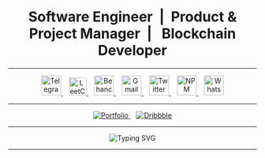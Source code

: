 <!-- ========================================= -->
<!-- 💠 Yohannes Getachew | Web3 Engineer Header -->
<!-- ========================================= -->

<h1 align="center">
  Software Engineer&nbsp;&nbsp;|&nbsp;&nbsp;Product & Project Manager&nbsp;&nbsp;|&nbsp;&nbsp; Blockchain Developer
</h1>



---

<!-- 🌐 Social & Contact Links -->
<p align="center">
  <a href="https://t.me/yohhannees/" target="_blank">
    <img alt="Telegram" width="40px" src="https://cdn.simpleicons.org/telegram/26A5E4" />
  </a>
  &nbsp;&nbsp;
  <a href="https://leetcode.com/yohhannees/" target="_blank">
    <img alt="LeetCode" width="36px" src="https://cdn.simpleicons.org/leetcode/F89F1B" />
  </a>
  &nbsp;&nbsp;
  <a href="https://www.behance.net/yohannesgetachew" target="_blank">
    <img alt="Behance" width="40px" src="https://cdn.simpleicons.org/behance/1769FF" />
  </a>
  &nbsp;&nbsp;
  <a href="mailto:yohannesgetachewerieso@gmail.com">
    <img alt="Gmail" width="40px" src="https://cdn.simpleicons.org/gmail/EA4335" />
  </a>
  &nbsp;&nbsp;
  <a href="https://twitter.com/yohhannees" target="_blank">
    <img alt="Twitter" width="40px" src="https://cdn.simpleicons.org/x/1DA1F2" />
  </a>
  &nbsp;&nbsp;
  <a href="https://www.npmjs.com/~yohhannees" target="_blank">
    <img alt="NPM" width="40px" src="https://cdn.simpleicons.org/npm/CB3837" />
  </a>
  &nbsp;&nbsp;
  <a href="https://wa.me/+251938321124" target="_blank">
    <img alt="WhatsApp" width="40px" src="https://cdn.simpleicons.org/whatsapp/25D366" />
  </a>
  
</p>

---

<!-- 💼 Portfolio -->
<p align="center">
  <a href="https://yohannesgetachew.vercel.app/" target="_blank">
    <img alt="Portfolio" src="https://img.shields.io/badge/Portfolio-141414?style=for-the-badge&logo=vercel&logoColor=white" />
  </a>
  &nbsp;&nbsp;
  <a href="https://dribbble.com/yohhannees/" target="_blank">
    <img alt="Dribbble" src="https://img.shields.io/badge/Design%20Showcase-EA4C89?style=for-the-badge&logo=dribbble&logoColor=white" />
  </a>
</p>

---

<!-- 🛠️ Tech Focus (Optional Animated Line) -->
<p align="center">
  <img src="https://readme-typing-svg.demolab.com?font=JetBrains+Mono&weight=500&size=20&duration=3000&pause=1000&color=00F5A0&center=true&vCenter=true&width=600&lines=Full-Stack+Web3+Engineer;Product-Driven+Builder;Blockchain+Developer;Decentralized+App+Architect" alt="Typing SVG" />
</p>

---


